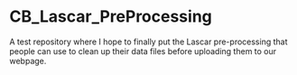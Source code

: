 # CB_Lascar_PreProcessing
A test repository where I hope to finally put the Lascar pre-processing that people can use to clean up their data files before uploading them to our webpage.
